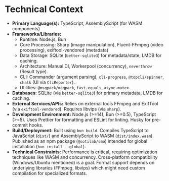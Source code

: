 <!-- Version: 0.3 | Last Updated: 2025-04-06 | Updated By: Cline -->

# Technical Context

- **Primary Language(s):** TypeScript, AssemblyScript (for WASM components)
- **Frameworks/Libraries:**
  - Runtime: Node.js, Bun
  - Core Processing: Sharp (image manipulation), Fluent-FFmpeg (video processing), exiftool-vendored (metadata)
  - Data Storage: SQLite (`better-sqlite3`) for metadata/state, LMDB for caching.
  - Architecture: Manual DI, Workerpool (concurrency), `neverthrow` (Result type).
  - CLI: Commander (argument parsing), `cli-progress`, `@topcli/spinner`, `chalk` (UI via `CliReporter`).
  - Utilities: `@msgpack/msgpack`, `fast-equals`, `async-mutex`.
- **Databases:** SQLite (via `better-sqlite3`) for primary metadata, LMDB for caching.
- **External Services/APIs:** Relies on external tools FFmpeg and ExifTool (via `exiftool-vendored`). Requires libvips (via `sharp`).
- **Development Environment:** Node.js (>=14), Bun (>=0.5), TypeScript (>=5). Uses Prettier for formatting and ESLint for linting. Husky for pre-commit hooks.
- **Build/Deployment:** Built using `bun build`. Compiles TypeScript to JavaScript (`dist/`) and AssemblyScript to WASM (`dist/index.wasm`). Published as an npm package (`@sotilab/smo`) intended for global installation (`bun install --global`).
- **Technical Constraints:** Performance is critical, requiring optimization techniques like WASM and concurrency. Cross-platform compatibility (Windows/Ubuntu mentioned) is a goal. Format support depends on underlying libraries (FFmpeg, libvips) which might need custom compilation for specialized formats.
